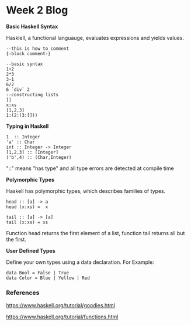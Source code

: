 # Week 2 Blog
**Basic Haskell Syntax**

Hasklell, a functional languauge, evaluates expressions and yields values.
```
--this is how to comment
{-block comment-}

--basic syntax
1+2
2*3
3-1
6/2
6 `div` 2
--constructing lists
[]
x:xs
[1,2,3]
1:(2:(3:[]))
```

**Typing in Haskell** 
```
1  :: Integer
'a' :: Char
int :: Integer -> Integer
[1,2,3] :: [Integer]
('b',4) :: (Char,Integer)
```
"::" means "has type" and all type errors are detected at compile time

**Polymorphic Types**

Haskell has polymorphic types, which describes families of types.
```
head :: [a] -> a
head (x:xs) =  x

tail :: [a] -> [a]
tail (x:xs) = xs
```
Function head returns the first element of a list, function tail returns all but the first.

**User Defined Types**

Define your own types using a data declaration.
For Example:
```
data Bool = False | True
data Color = Blue | Yellow | Red
```

### References
https://www.haskell.org/tutorial/goodies.html

https://www.haskell.org/tutorial/functions.html